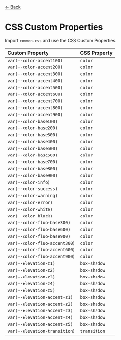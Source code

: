 [← Back](../README.md)

# CSS Custom Properties

Import `common.css` and use the CSS Custom Properties.

| Custom Property               | CSS Property |
| :---------------------------- | :----------- |
| `var(--color-accent100)`      | `color`      |
| `var(--color-accent200)`      | `color`      |
| `var(--color-accent300)`      | `color`      |
| `var(--color-accent400)`      | `color`      |
| `var(--color-accent500)`      | `color`      |
| `var(--color-accent600)`      | `color`      |
| `var(--color-accent700)`      | `color`      |
| `var(--color-accent800)`      | `color`      |
| `var(--color-accent900)`      | `color`      |
| `var(--color-base100)`        | `color`      |
| `var(--color-base200)`        | `color`      |
| `var(--color-base300)`        | `color`      |
| `var(--color-base400)`        | `color`      |
| `var(--color-base500)`        | `color`      |
| `var(--color-base600)`        | `color`      |
| `var(--color-base700)`        | `color`      |
| `var(--color-base800)`        | `color`      |
| `var(--color-base900)`        | `color`      |
| `var(--color-info)`           | `color`      |
| `var(--color-success)`        | `color`      |
| `var(--color-warning)`        | `color`      |
| `var(--color-error)`          | `color`      |
| `var(--color-white)`          | `color`      |
| `var(--color-black)`          | `color`      |
| `var(--color-fluo-base300)`   | `color`      |
| `var(--color-fluo-base600)`   | `color`      |
| `var(--color-fluo-base900)`   | `color`      |
| `var(--color-fluo-accent300)` | `color`      |
| `var(--color-fluo-accent600)` | `color`      |
| `var(--color-fluo-accent900)` | `color`      |
| `var(--elevation-z1)`         | `box-shadow` |
| `var(--elevation-z2)`         | `box-shadow` |
| `var(--elevation-z3)`         | `box-shadow` |
| `var(--elevation-z4)`         | `box-shadow` |
| `var(--elevation-z5)`         | `box-shadow` |
| `var(--elevation-accent-z1)`  | `box-shadow` |
| `var(--elevation-accent-z2)`  | `box-shadow` |
| `var(--elevation-accent-z3)`  | `box-shadow` |
| `var(--elevation-accent-z4)`  | `box-shadow` |
| `var(--elevation-accent-z5)`  | `box-shadow` |
| `var(--elevation-transition)` | `transition` |
